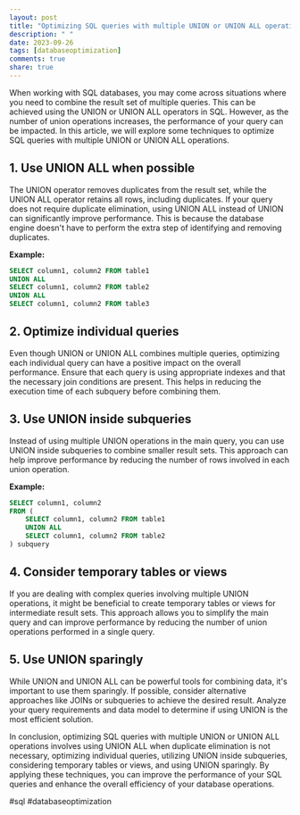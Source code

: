 ```yaml
---
layout: post
title: "Optimizing SQL queries with multiple UNION or UNION ALL operations"
description: " "
date: 2023-09-26
tags: [databaseoptimization]
comments: true
share: true
---
```


When working with SQL databases, you may come across situations where you need to combine the result set of multiple queries. This can be achieved using the UNION or UNION ALL operators in SQL. However, as the number of union operations increases, the performance of your query can be impacted. In this article, we will explore some techniques to optimize SQL queries with multiple UNION or UNION ALL operations.

## 1. Use UNION ALL when possible

The UNION operator removes duplicates from the result set, while the UNION ALL operator retains all rows, including duplicates. If your query does not require duplicate elimination, using UNION ALL instead of UNION can significantly improve performance. This is because the database engine doesn't have to perform the extra step of identifying and removing duplicates.

**Example:**

```sql
SELECT column1, column2 FROM table1
UNION ALL
SELECT column1, column2 FROM table2
UNION ALL
SELECT column1, column2 FROM table3
```

## 2. Optimize individual queries

Even though UNION or UNION ALL combines multiple queries, optimizing each individual query can have a positive impact on the overall performance. Ensure that each query is using appropriate indexes and that the necessary join conditions are present. This helps in reducing the execution time of each subquery before combining them.

## 3. Use UNION inside subqueries

Instead of using multiple UNION operations in the main query, you can use UNION inside subqueries to combine smaller result sets. This approach can help improve performance by reducing the number of rows involved in each union operation.

**Example:**

```sql
SELECT column1, column2
FROM (
    SELECT column1, column2 FROM table1
    UNION ALL
    SELECT column1, column2 FROM table2
) subquery
```

## 4. Consider temporary tables or views

If you are dealing with complex queries involving multiple UNION operations, it might be beneficial to create temporary tables or views for intermediate result sets. This approach allows you to simplify the main query and can improve performance by reducing the number of union operations performed in a single query.

## 5. Use UNION sparingly

While UNION and UNION ALL can be powerful tools for combining data, it's important to use them sparingly. If possible, consider alternative approaches like JOINs or subqueries to achieve the desired result. Analyze your query requirements and data model to determine if using UNION is the most efficient solution.

In conclusion, optimizing SQL queries with multiple UNION or UNION ALL operations involves using UNION ALL when duplicate elimination is not necessary, optimizing individual queries, utilizing UNION inside subqueries, considering temporary tables or views, and using UNION sparingly. By applying these techniques, you can improve the performance of your SQL queries and enhance the overall efficiency of your database operations.

\#sql #databaseoptimization